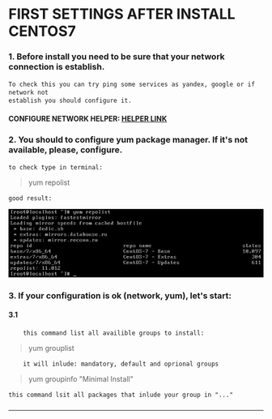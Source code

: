# FIRST SETTINGS AFTER INSTALL CENTOS7
### 1. Before install you need to be sure that your network connection is establish.  
	To check this you can try ping some services as yandex, google or if network not  
	establish you should configure it.  


#### CONFIGURE NETWORK HELPER: [HELPER LINK](../network/ "FOLLOW THIS LINK")  

### 2. You should to configure yum package manager. If it's not available, please, configure.  
	to check type in terminal:  
  
> yum repolist  

	good result:
![img1](./imgs/1.png)

### 3. If your configuration is ok (network, yum), let's start:
#### 3.1
		this command list all availible groups to install:  
> yum grouplist  

		it will inlude: mandatory, default and oprional groups

> yum groupinfo "Minimal Install"  

	this command lsit all packages that inlude your group in "..."  

###   
---  
